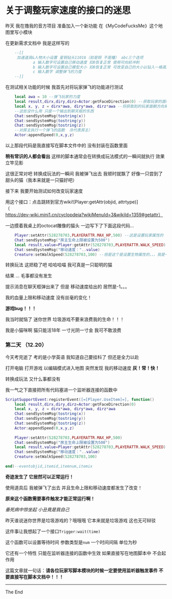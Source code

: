 # 关于调整玩家速度的接口的迷思

昨天 我在撸我的音方项目 准备加入一个新功能 在《MyCodeFucksMe》这个地图里写小模块

在更新需求文档中 我是这样写的

```lua
    --[[
     加速道具&人物大小设置 星铜钻头11016（前是铜 不是瞳） abc三个选项
            a 输入数字可设置自己移动速度 扣0恢复正常 使用可向前冲刺
            b 输入数字可设置自己模型大小 扣0恢复正常 可改变自己的大小以钻入一格高的地方
            c 输入数字 调整弹飞的力度
    --]]
```

在测试相关功能的时候 我首先对将玩家弹飞的功能进行测试

```lua
    local awa = 10 --弹飞玩家的力度
    local result,dirx,diry,dirz=Actor:getFaceDirection(0) --获取玩家的面朝方向
    local x, y, z = dirx*awa, diry*awa, dirz*awa --将获取到的玩家面朝方向乘上力度
    --这些没什么用 只是一个输出到聊天框的东西
    Chat:sendSystemMsg(tostring(x))
    Chat:sendSystemMsg(tostring(y))
    Chat:sendSystemMsg(tostring(z))
    --对房主执行一个弹飞的函数 （0代表房主）
    Actor:appendSpeed(0,x,y,z)
```

以上那段代码是我直接写在脚本文件中的 没有封装在函数里面

**稍有常识的人都会看出** 这样的脚本通常会在转换成玩法模式的一瞬间就执行 效果立竿见影

这很正常对吧 转换成玩法的一瞬间 我被弹飞出去 我顿时就飘了 好像一只尝到了甜头的猫（我本来就是一只猫好吧）

接下来 我要开始测试如何改变玩家速度

用这个接口：点击跳转到官方wiki![Player:getAttr(objid, attrtype)]（https://dev-wiki.mini1.cn/cyclopdeia?wikiMenuId=3&wikiId=1359#getattr）

一边摸着我桌上的octocat雕像的猫头 一边写下了下面这段代码...


```lua
    Player:setAttr(528278703,PLAYERATTR.MAX_HP,500) --这是设置玩家属性的
    Chat:sendSystemMsg("房主生命上限被设置为500")
    local result,value=Player:getAttr(528278703,PLAYERATTR.WALK_SPEED) --这也是获取玩家属性的
    Chat:sendSystemMsg("移动速度："..value)
    Creature:setWalkSpeed(528278703,100) --但是这个是设置生物属性的，，，我是一只猫 那也是生物吧
```

转换玩法 这把稳了吧 哈哈哈喵 我可真是一只聪明的猫

结果 ... 毛事都没有发生

提示消息在聊天框弹出来了 但是 移动速度给出的 居然是-1。。。

我的血量上限和移动速度 没有丝毫的变化！

**游戏bug！！！**

我当时就恼了 迷你世界 垃圾游戏不要来浪费我的生命！！！

我是小猫咪啊 猫只能活18年 一寸光阴一寸金 我可不敢浪费

### 第二天 （12.20）

今天考完逝了 考的是小学英语 我知道自己要挂科了 但还是全力以赴

打开电脑 打开游戏 以编辑模式进入地图 突然发现 我的移动速度 **灰！常！快！**

转换成玩法 又什么事都没有

我一气之下直接把所有代码塞进一个监听器连接的函数中

```lua
ScriptSupportEvent:registerEvent([=[Player.UseItem]=], function()
    local result,dirx,diry,dirz=Actor:getFaceDirection(0)
    local x, y, z = dirx*awa, diry*awa, dirz*awa
    Chat:sendSystemMsg(tostring(x))
    Chat:sendSystemMsg(tostring(y))
    Chat:sendSystemMsg(tostring(z))
    Actor:appendSpeed(0,x,y,z)
    
    Player:setAttr(528278703,PLAYERATTR.MAX_HP,500)
    Chat:sendSystemMsg("房主生命上限被设置为500")
    local result,value=Player:getAttr(528278703,PLAYERATTR.WALK_SPEED)
    Chat:sendSystemMsg("移动速度："..value)
    Creature:setWalkSpeed(528278703,100)
    
end)--eventobjid,itemid,itemnum,itemix
```

**奇迹发生了 它居然可以正常运行！**

使用道具后 我被弹飞了出去 并且生命上限和移动速度都发生了改变！

**原来这个函数需要事件触发才能正常运行啊！**

*垂死病中惊坐起 小丑竟是我自己*

昨天谁说迷你世界是垃圾游戏的？哦哦哦 它本来就是垃圾游戏 这也无可辩驳

这件事让我想起了一个接口`Trigger:wait(time)`

这个函数可以设置等待时间 参数类型是`num` 一个时间间隔 单位为秒

它还有一个特性 只能在监听器连接的函数中生效 如果直接写在地图脚本中 不会起作用

这篇文章就一句话：**请各位玩家写脚本模块的时候一定要使用监听器触发事件 不要直接写在脚本文档中！！！**

---

The End
